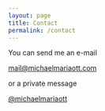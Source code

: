 ```yaml
---
layout: page
title: Contact
permalink: /contact
---
```


You can send me an e-mail

<a href="mailto:mail@michaelmariaott.com">mail@michaelmariaott.com</a>

or a private message

<a href="https://www.instagram.com/michaelmariaott/">@michaelmariaott</a>
